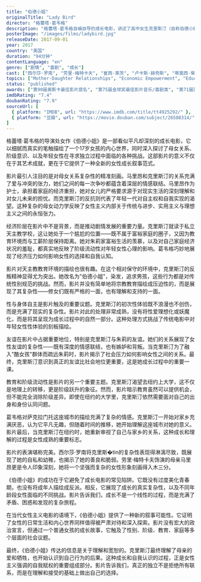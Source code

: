 ```yaml
---
title: "伯德小姐"
originalTitle: "Lady Bird"
director: "格蕾塔·葛韦格"
description: "格蕾塔·葛韦格自编自导的成长电影，讲述了高中女生克里斯汀（自称伯德小姐）与母亲的复杂关系，以及她在追求独立和自我认同过程中的青春困惑与成长。"
posterImage: "/images/films/ladybird.jpg"
releaseDate: 2017-09-01
year: 2017
country: "美国"
duration: "94分钟"
contentLanguage: "en"
genre: ["剧情", "喜剧", "成长"]
cast: ["西尔莎·罗南", "劳里·梅特卡夫", "崔西·莱茨", "卢卡斯·赫奇斯", "蒂莫西·柴勒梅德"]
topics: ["Mother-Daughter Relationships", "Economic Empowerment", "Education Equality", "Bodily Autonomy"]
status: "published"
awards: ["第90届奥斯卡最佳影片提名", "第75届金球奖最佳影片音乐/喜剧类", "第71届英国电影学院奖最佳女主角提名"]
imdbRating: "7.4"
doubanRating: "7.9"
sourceUrl: [
  { platform: "IMDB", url: "https://www.imdb.com/title/tt4925292/" },
  { platform: "豆瓣", url: "https://movie.douban.com/subject/26588314/" }
]
---
```


格蕾塔·葛韦格的导演处女作《伯德小姐》是一部看似平凡却深刻的成长电影，它以细腻而真实的笔触描绘了一个17岁女孩的内心世界，同时深入探讨了母女关系、阶级意识、以及年轻女性在寻求独立过程中面临的各种挑战。这部影片的意义不仅在于其艺术成就，更在于它提供了一种全新的女性成长叙事范式。

影片最引人注目的是对母女关系复杂性的精准刻画。马里昂和克里斯汀的关系充满了爱与冲突的张力，她们之间的每一次争吵都蕴含着深层的情感联结。马里昂作为护士，承担着家庭的经济重担，她对女儿的严格要求源于对现实生活的深刻理解和对女儿未来的担忧。而克里斯汀的反抗则代表了年轻一代对自主权和自我实现的渴望。这种复杂的母女动力学反映了女性主义内部关于传统与进步、实用主义与理想主义之间的永恒张力。

经济阶层在影片中不是背景，而是推动剧情发展的重要力量。克里斯汀就读于私立天主教学校，这让她处于一个尴尬的位置——既不属于富裕家庭的圈子，又因为教育环境而与工薪阶层保持距离。她对朱莉家富裕生活的羡慕，以及对自己家庭经济状况的羞耻，都真实地反映了阶级流动性对年轻女性心理的影响。葛韦格巧妙地展现了经济压力如何影响女性的选择和自我认知。

影片对天主教教育环境的描绘也很有趣。在这个相对保守的环境中，克里斯汀的反叛精神显得尤为突出。她改名为"伯德小姐"，染发，追求男孩，这些行为都是对传统性别规范的挑战。然而，影片并没有简单地将宗教教育描绘成压迫性的，而是展现了其复杂性——修女们既有严格的一面，也有理解和支持的一面。

性与身体自主是影片触及的重要议题。克里斯汀的初次性体验既不浪漫也不创伤，而是充满了现实的复杂性。影片对此的处理非常成熟，没有将性爱理想化或妖魔化，而是将其呈现为成长过程中的自然一部分。这种处理方式挑战了传统电影中对年轻女性性体验的刻板描绘。

友谊在影片中占据重要地位，特别是克里斯汀与朱莉的友谊。她们的关系展现了女性友谊的复杂性——既有深度的情感联结，也有嫉妒和背叛。当克里斯汀为了融入"酷女孩"群体而疏远朱莉时，影片揭示了社会压力如何影响女性之间的关系。最终，克里斯汀意识到真正的友谊比社会地位更重要，这是她成长过程中的重要一课。

教育和阶级流动性是影片的另一个重要主题。克里斯汀渴望去纽约上大学，这不仅是地理上的转移，更是阶级跃升的象征。然而，影片暗示教育虽然可以提供机会，但不能完全消除阶级差异。即使在纽约的大学里，克里斯汀依然需要面对自己的出身和身份认同问题。

葛韦格对萨克拉门托这座城市的描绘充满了复杂的情感。克里斯汀一开始对家乡充满厌恶，认为它平凡无趣，但随着时间的推移，她开始理解这座城市对她的意义。影片最后，当克里斯汀在纽约时，她重新审视了自己与家乡的关系，这种成长和理解的过程是女性成熟的重要标志。

影片的表演堪称完美。西尔莎·罗南将克里斯�tin的复杂性表现得淋漓尽致，既展现了她的自私和幼稚，也揭示了她的善良和脆弱。劳里·梅特卡夫饰演的母亲马里昂更是令人印象深刻，她将一个坚强而复杂的女性形象刻画得入木三分。

《伯德小姐》的成功在于它避免了成长电影的常见陷阱。它既没有过度美化青春期，也没有将成年人描绘成反派。相反，它展现了成长的真实复杂性，以及不同年龄段女性面临的不同挑战。影片告诉我们，成长不是一个线性的过程，而是充满了矛盾、困惑和发现的复杂旅程。

在当代女性主义电影的语境下，《伯德小姐》提供了一种新的叙事可能性。它证明了女性的日常生活和内心世界同样值得被严肃对待和深入探索。影片没有宏大的政治宣言，但通过一个普通女孩的成长故事，它触及了性别、阶级、教育、家庭等多个层面的社会议题。

最终，《伯德小姐》传达的信息是关于理解和宽恕的。克里斯汀最终理解了母亲的爱和牺牲，也开始认识到自己行为的后果。这种成长和自我认识的过程，正是女性主义强调的自我赋权的重要组成部分。影片告诉我们，真正的独立不是拒绝所有联系，而是在理解和接受的基础上做出自己的选择。